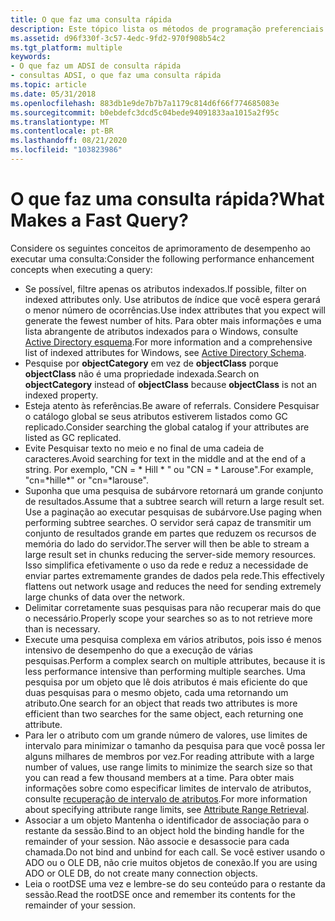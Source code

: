 ```yaml
---
title: O que faz uma consulta rápida
description: Este tópico lista os métodos de programação preferenciais a serem usados ao consultar um diretório.
ms.assetid: d96f330f-3c57-4edc-9fd2-970f908b54c2
ms.tgt_platform: multiple
keywords:
- O que faz um ADSI de consulta rápida
- consultas ADSI, o que faz uma consulta rápida
ms.topic: article
ms.date: 05/31/2018
ms.openlocfilehash: 883db1e9de7b7b7a1179c814d6f66f774685083e
ms.sourcegitcommit: b0ebdefc3dcd5c04bede94091833aa1015a2f95c
ms.translationtype: MT
ms.contentlocale: pt-BR
ms.lasthandoff: 08/21/2020
ms.locfileid: "103823986"
---
```

# <a name="what-makes-a-fast-query"></a><span data-ttu-id="4140b-105">O que faz uma consulta rápida?</span><span class="sxs-lookup"><span data-stu-id="4140b-105">What Makes a Fast Query?</span></span>

<span data-ttu-id="4140b-106">Considere os seguintes conceitos de aprimoramento de desempenho ao executar uma consulta:</span><span class="sxs-lookup"><span data-stu-id="4140b-106">Consider the following performance enhancement concepts when executing a query:</span></span>

-   <span data-ttu-id="4140b-107">Se possível, filtre apenas os atributos indexados.</span><span class="sxs-lookup"><span data-stu-id="4140b-107">If possible, filter on indexed attributes only.</span></span> <span data-ttu-id="4140b-108">Use atributos de índice que você espera gerará o menor número de ocorrências.</span><span class="sxs-lookup"><span data-stu-id="4140b-108">Use index attributes that you expect will generate the fewest number of hits.</span></span> <span data-ttu-id="4140b-109">Para obter mais informações e uma lista abrangente de atributos indexados para o Windows, consulte [Active Directory esquema](/windows/desktop/ADSchema/active-directory-schema).</span><span class="sxs-lookup"><span data-stu-id="4140b-109">For more information and a comprehensive list of indexed attributes for Windows, see [Active Directory Schema](/windows/desktop/ADSchema/active-directory-schema).</span></span>
-   <span data-ttu-id="4140b-110">Pesquise por **objectCategory** em vez de **objectClass** porque **objectClass** não é uma propriedade indexada.</span><span class="sxs-lookup"><span data-stu-id="4140b-110">Search on **objectCategory** instead of **objectClass** because **objectClass** is not an indexed property.</span></span>
-   <span data-ttu-id="4140b-111">Esteja atento às referências.</span><span class="sxs-lookup"><span data-stu-id="4140b-111">Be aware of referrals.</span></span> <span data-ttu-id="4140b-112">Considere Pesquisar o catálogo global se seus atributos estiverem listados como GC replicado.</span><span class="sxs-lookup"><span data-stu-id="4140b-112">Consider searching the global catalog if your attributes are listed as GC replicated.</span></span>
-   <span data-ttu-id="4140b-113">Evite Pesquisar texto no meio e no final de uma cadeia de caracteres.</span><span class="sxs-lookup"><span data-stu-id="4140b-113">Avoid searching for text in the middle and at the end of a string.</span></span> <span data-ttu-id="4140b-114">Por exemplo, "CN = \* Hill \* " ou "CN = \* Larouse".</span><span class="sxs-lookup"><span data-stu-id="4140b-114">For example, "cn=\*hille\*" or "cn=\*larouse".</span></span>
-   <span data-ttu-id="4140b-115">Suponha que uma pesquisa de subárvore retornará um grande conjunto de resultados.</span><span class="sxs-lookup"><span data-stu-id="4140b-115">Assume that a subtree search will return a large result set.</span></span> <span data-ttu-id="4140b-116">Use a paginação ao executar pesquisas de subárvore.</span><span class="sxs-lookup"><span data-stu-id="4140b-116">Use paging when performing subtree searches.</span></span> <span data-ttu-id="4140b-117">O servidor será capaz de transmitir um conjunto de resultados grande em partes que reduzem os recursos de memória do lado do servidor.</span><span class="sxs-lookup"><span data-stu-id="4140b-117">The server will then be able to stream a large result set in chunks reducing the server-side memory resources.</span></span> <span data-ttu-id="4140b-118">Isso simplifica efetivamente o uso da rede e reduz a necessidade de enviar partes extremamente grandes de dados pela rede.</span><span class="sxs-lookup"><span data-stu-id="4140b-118">This effectively flattens out network usage and reduces the need for sending extremely large chunks of data over the network.</span></span>
-   <span data-ttu-id="4140b-119">Delimitar corretamente suas pesquisas para não recuperar mais do que o necessário.</span><span class="sxs-lookup"><span data-stu-id="4140b-119">Properly scope your searches so as to not retrieve more than is necessary.</span></span>
-   <span data-ttu-id="4140b-120">Execute uma pesquisa complexa em vários atributos, pois isso é menos intensivo de desempenho do que a execução de várias pesquisas.</span><span class="sxs-lookup"><span data-stu-id="4140b-120">Perform a complex search on multiple attributes, because it is less performance intensive than performing multiple searches.</span></span> <span data-ttu-id="4140b-121">Uma pesquisa por um objeto que lê dois atributos é mais eficiente do que duas pesquisas para o mesmo objeto, cada uma retornando um atributo.</span><span class="sxs-lookup"><span data-stu-id="4140b-121">One search for an object that reads two attributes is more efficient than two searches for the same object, each returning one attribute.</span></span>
-   <span data-ttu-id="4140b-122">Para ler o atributo com um grande número de valores, use limites de intervalo para minimizar o tamanho da pesquisa para que você possa ler alguns milhares de membros por vez.</span><span class="sxs-lookup"><span data-stu-id="4140b-122">For reading attribute with a large number of values, use range limits to minimize the search size so that you can read a few thousand members at a time.</span></span> <span data-ttu-id="4140b-123">Para obter mais informações sobre como especificar limites de intervalo de atributos, consulte [recuperação de intervalo de atributos](attribute-range-retrieval.md).</span><span class="sxs-lookup"><span data-stu-id="4140b-123">For more information about specifying attribute range limits, see [Attribute Range Retrieval](attribute-range-retrieval.md).</span></span>
-   <span data-ttu-id="4140b-124">Associar a um objeto Mantenha o identificador de associação para o restante da sessão.</span><span class="sxs-lookup"><span data-stu-id="4140b-124">Bind to an object hold the binding handle for the remainder of your session.</span></span> <span data-ttu-id="4140b-125">Não associe e desassocie para cada chamada.</span><span class="sxs-lookup"><span data-stu-id="4140b-125">Do not bind and unbind for each call.</span></span> <span data-ttu-id="4140b-126">Se você estiver usando o ADO ou o OLE DB, não crie muitos objetos de conexão.</span><span class="sxs-lookup"><span data-stu-id="4140b-126">If you are using ADO or OLE DB, do not create many connection objects.</span></span>
-   <span data-ttu-id="4140b-127">Leia o rootDSE uma vez e lembre-se do seu conteúdo para o restante da sessão.</span><span class="sxs-lookup"><span data-stu-id="4140b-127">Read the rootDSE once and remember its contents for the remainder of your session.</span></span>

 

 